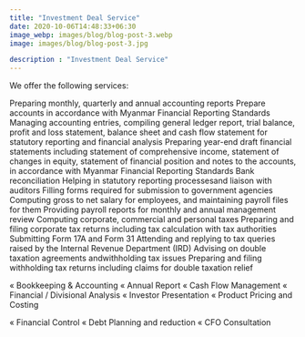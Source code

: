 ```yaml
---
title: "Investment Deal Service"
date: 2020-10-06T14:48:33+06:30
image_webp: images/blog/blog-post-3.webp
image: images/blog/blog-post-3.jpg

description : "Investment Deal Service"
---
```

We offer the following services:

Preparing monthly, quarterly and annual accounting reports
Prepare accounts in accordance with Myanmar Financial Reporting Standards
Managing accounting entries, compiling general ledger report, trial balance, profit and loss statement,
balance sheet and cash flow statement for statutory reporting and financial analysis
Preparing year-end draft financial statements including statement of comprehensive income, statement of
changes in equity, statement of financial position and notes to the accounts, in accordance with Myanmar
Financial Reporting Standards
Bank reconciliation
Helping in statutory reporting processesand liaison with auditors
Filling forms required for submission to government agencies
Computing gross to net salary for employees, and maintaining payroll files for them
Providing payroll reports for monthly and annual management review
Computing corporate, commercial and personal taxes
Preparing and filing corporate tax returns including tax calculation with tax authorities
Submitting Form 17A and Form 31
Attending and replying to tax queries raised by the Internal Revenue Department (IRD)
Advising on double taxation agreements andwithholding tax issues
Preparing and filing withholding tax returns including claims for double taxation relief

« Bookkeeping &amp; Accounting
« Annual Report
« Cash Flow Management
« Financial / Divisional Analysis
« Investor Presentation
« Product Pricing and Costing

« Financial Control
« Debt Planning and reduction
« CFO Consultation
